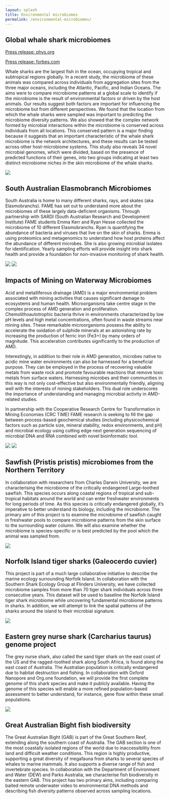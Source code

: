 ```yaml
---
layout: splash
title: Environmental microbiomes
permalink: /environmental-microbiomes/
---
```


## Global whale shark microbiomes

[Press release: phys.org](https://phys.org/news/2023-08-whale-shark-health-habitat-dietand.html)

[Press release: forbes.com](https://www.forbes.com/sites/melissacristinamarquez/2023/08/30/unveiling-the-microscopic-universe-of-whale-sharks/?sh=4f6d3cc142fb)

Whale sharks are the largest fish in the ocean, occupying tropical and subtropical regions globally. In a recent study, the microbiome of these animals was compared across individuals from aggregation sites from the three major oceans, including the Atlantic, Pacific, and Indian Oceans. The aims were to compare microbiome patterns at a global scale to identify if the microbiome is the result of environmental factors or driven by the host animals. Our results suggest both factors are important for influencing the microbiome but from different perspectives. We found that the location from which the whale sharks were sampled was important to predicting the microbiome diversity patterns. We also showed that the complex network formed by microbial interactions within the microbiome is conserved across individuals from all locations. This conserved pattern is a major finding because it suggests that an important characteristic of the whale shark microbiome is the network architectures, and these results can be tested across other host-microbiome systems. This study also reveals 34 novel microbial genomes, which were divided, based on the presence of predicted functions of their genes, into two groups indicating at least two distinct microbiome niches in the skin microbiome of the whale sharks.

![](/assets/images/whaleshark.jpeg)

## South Australian Elasmobranch Microbiomes 

South Australia is home to many different sharks, rays, and skates (aka Elasmobranchs). FAME has set out to understand more about the microbiomes of these largely data-deficient organisms. Through partnership with SARDI (South Australian Research and Development Institute) FAME students Emma Kerr and Ryan Hesse collected the microbiome of 10 different Elasmobranchs. Ryan is quantifying the abundance of bacteria and viruses that live on the skin of sharks. Emma is using proteomics and metagenomics to understand how host proteins affect the abundance of different microbes. She is also growing microbial isolates for identification. Yearly sampling efforts will provide insight into shark health and provide a foundation for non-invasive monitoring of shark health.

![](/assets/images/elasmo1.jpg)
![](/assets/images/elasmo2.jpg)

## Impacts of Mining on Waterway Microbiomes

Acid and metalliferous drainage (AMD) is a major environmental problem associated with mining activities that causes significant damage to ecosystems and human health. Microorganisms take centre stage in the complex process of AMD generation and proliferation. Chemolithoautotrophic bacteria thrive in environments characterized by low pH levels and high metal concentrations, often found in waste streams near mining sites. These remarkable microorganisms possess the ability to accelerate the oxidation of sulphide minerals at an astonishing rate by increasing the production of ferric iron (Fe3+) by many orders of magnitude. This acceleration contributes significantly to the production of AMD.

Interestingly, in addition to their role in AMD generation, microbes native to acidic mine water environments can also be harnessed for a beneficial purpose. They can be employed in the process of recovering valuable metals from waste rock and promote favourable reactions that remove toxic metals from surface waters. Harnessing microbes and their communities in this way is not only cost-effective but also environmentally friendly, aligning well with the interests of mining stakeholders. This dual role underscores the importance of understanding and managing microbial activity in AMD-related studies.

In partnership with the Cooperative Research Centre for Transformation in Mining Economies (CRC TiME) FAME research is seeking to fill the gap between process-based geochemical studies (including physicochemical factors such as particle size, mineral stability, redox environments, and pH) and microbial ecology using cutting edge next generation sequencing of microbial DNA and RNA combined with novel bioinformatic tool.

![](/assets/images/mining1.jpeg)
![](/assets/images/mining2.jpeg)

## Sawfish (Pristis pristis) microbiomes from the Northern Territory

In collaboration with researchers from Charles Darwin University, we are characterising the microbiome of the critically endangered Large-toothed sawfish. This species occurs along coastal regions of tropical and sub-tropical habitats around the world and can enter freshwater environments for long periods of time. As this species is critically endangered globally, it’s imperative to better understand its biology, including the microbiome. The primary aim of this project is to examine the microbiome of sawfish caught in freshwater pools to compare microbiome patterns from the skin surface to the surrounding water column. We will also examine whether the microbiome is species-specific or is best predicted by the pool which the animal was sampled from.

![](/assets/images/sawfish.jpg)

## Norfolk Island tiger sharks (Galeocerdo cuvier)

This project is part of a much large collaborative initiative to describe the marine ecology surrounding Norfolk Island. In collaboration with the Southern Shark Ecology Group at Flinders University, we have collected microbiome samples from more than 70 tiger shark individuals across three consecutive years. This dataset will be used to baseline the Norfolk Island tiger shark microbiome while uncovering fundamental microbiome patterns in sharks. In addition, we will attempt to link the spatial patterns of the sharks around the island to their microbial signature.

![](/assets/images/tigershark.jpg)

## Eastern grey nurse shark (Carcharius taurus) genome project

The grey nurse shark, also called the sand tiger shark on the east coast of the US and the ragged-toothed shark along South Africa, is found along the east coast of Australia. The Australian population is critically endangered due to habitat destruction and fishing. In collaboration with Oxford Nanopore and Org.one foundation, we will provide the first complete genome of this shark species and make it publicly available. Having the genome of this species will enable a more refined population-based assessment to better understand, for instance, gene flow within these small populations.

![](/assets/images/fishmike.jpg)

## Great Australian Bight fish biodiversity

The Great Australian Bight (GAB) is part of the Great Southern Reef, extending along the southern coast of Australia. The GAB section is one of the most coastally isolated regions of the world due to inaccessibility from land and difficult weather conditions. This region is highly productive, supporting a great diversity of megafauna from sharks to several species of whales to marine mammals. It also supports a diverse range of fish and invertebrate species. In collaboration with the Department of Environment and Water (DEW) and Parks Australia, we characterise fish biodiversity in the eastern GAB. This project has two primary aims, including comparing baited remote underwater video to environmental DNA methods and describing fish diversity patterns observed across sampling locations.

